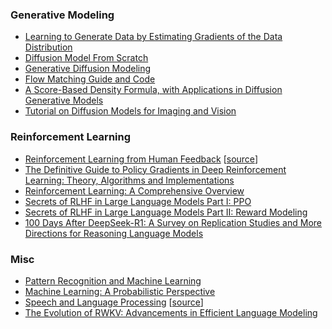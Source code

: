 ### Generative Modeling
- [Learning to Generate Data by Estimating Gradients of the Data Distribution](./2024-09-06.pdf)
- [Diffusion Model From Scratch](./2024-12-18.pdf)
- [Generative Diffusion Modeling](./2024-12-24.pdf)
- [Flow Matching Guide and Code](./2024-12-30.pdf)
- [A Score-Based Density Formula, with Applications in Diffusion Generative Models](https://arxiv.org/abs/2408.16765)
- [Tutorial on Diffusion Models for Imaging and Vision](https://arxiv.org/abs/2403.18103)

### Reinforcement Learning
- [Reinforcement Learning from Human Feedback](./2504.12501.pdf) \[[source](http://arxiv.org/abs/2504.12501)\]
- [The Definitive Guide to Policy Gradients in Deep Reinforcement Learning: Theory, Algorithms and Implementations](https://arxiv.org/abs/2401.13662)
- [Reinforcement Learning: A Comprehensive Overview](https://arxiv.org/abs/2412.05265)
- [Secrets of RLHF in Large Language Models Part I: PPO](https://arxiv.org/abs/2307.04964)
- [Secrets of RLHF in Large Language Models Part II: Reward Modeling](https://arxiv.org/abs/2401.06080)
- [100 Days After DeepSeek-R1: A Survey on Replication Studies and More Directions for Reasoning Language Models](https://arxiv.org/abs/2505.00551)

### Misc
- [Pattern Recognition and Machine Learning](./2024-08-20-01.pdf)
- [Machine Learning: A Probabilistic Perspective](./2024-08-20-02.pdf)
- [Speech and Language Processing](./2025-02-03.pdf) \[[source](https://web.stanford.edu/~jurafsky/slp3/)\]
- [The Evolution of RWKV: Advancements in Efficient Language Modeling](https://arxiv.org/abs/2411.02795)